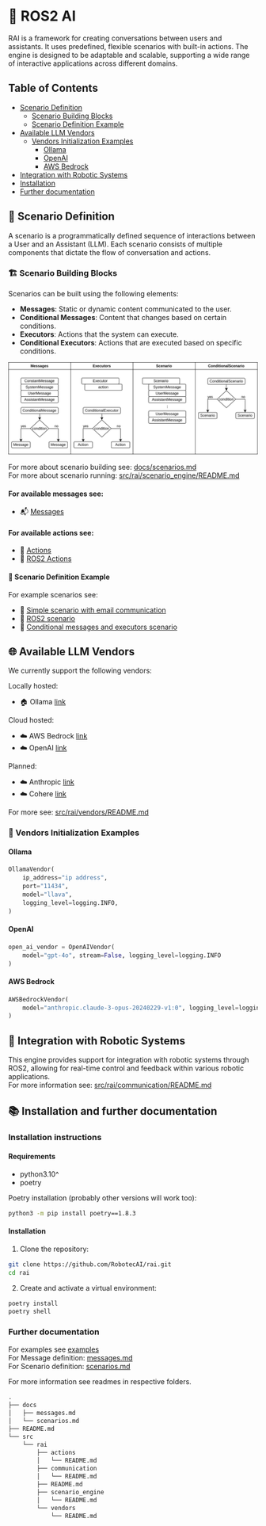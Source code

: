 # 🤖 ROS2 AI

RAI is a framework for creating conversations between users and assistants. It uses predefined, flexible scenarios with built-in actions. The engine is designed to be adaptable and scalable, supporting a wide range of interactive applications across different domains.

## Table of Contents

- [Scenario Definition](#-scenario-definition)
  - [Scenario Building Blocks](#-scenario-building-blocks)
  - [Scenario Definition Example](#-scenario-definition-example)
- [Available LLM Vendors](#-available-llm-vendors)
  - [Vendors Initialization Examples](#-vendors-initialization-examples)
    - [Ollama](#ollama)
    - [OpenAI](#openai)
    - [AWS Bedrock](#aws-bedrock)
- [Integration with Robotic Systems](#-integration-with-robotic-systems)
- [Installation](#installation-instructions)
- [Further documentation](#further-documentation)

## 🧩 Scenario Definition

A scenario is a programmatically defined sequence of interactions between a User and an Assistant (LLM). Each scenario consists of multiple components that dictate the flow of conversation and actions.

### 🏗️ Scenario Building Blocks

Scenarios can be built using the following elements:

- **Messages**: Static or dynamic content communicated to the user.
- **Conditional Messages**: Content that changes based on certain conditions.
- **Executors**: Actions that the system can execute.
- **Conditional Executors**: Actions that are executed based on specific conditions.

![Scenario Building Blocks](./docs/imgs/scenario_building_blocks.png)

For more about scenario building see: [docs/scenarios.md](docs/scenarios.md)\
For more about scenario running: [src/rai/scenario_engine/README.md](src/rai/scenario_engine/README.md)

#### For available messages see:

- 📬 [Messages](./src/rai/message.py)

#### For available actions see:

- 🔨 [Actions](./src/rai/actions/actions.py)
- 🤖 [ROS2 Actions](./src/rai/actions/ros_actions.py)

#### 📝 Scenario Definition Example

For example scenarios see:

- 📘 [Simple scenario with email communication](./examples/demo_example.py)
- 🤖 [ROS2 scenario](./examples/agri_ros_example.py)
- 🔄 [Conditional messages and executors scenario](./examples/agri_example.py)

## 🌐 Available LLM Vendors

We currently support the following vendors:

Locally hosted:

- 🏠 Ollama [link](https://ollama.com/)

Cloud hosted:

- ☁️ AWS Bedrock [link](https://aws.amazon.com/bedrock/)
- ☁️ OpenAI [link](https://platform.openai.com/)

Planned:

- ☁️ Anthropic [link](https://www.anthropic.com/api)
- ☁️ Cohere [link](https://cohere.com/)

For more see: [src/rai/vendors/README.md](src/rai/vendors/README.md)

### 🚀 Vendors Initialization Examples

#### Ollama

```python
OllamaVendor(
    ip_address="ip address",
    port="11434",
    model="llava",
    logging_level=logging.INFO,
)
```

#### OpenAI

```python
open_ai_vendor = OpenAIVendor(
    model="gpt-4o", stream=False, logging_level=logging.INFO
)
```

#### AWS Bedrock

```python
AWSBedrockVendor(
    model="anthropic.claude-3-opus-20240229-v1:0", logging_level=logging.INFO
)
```

## 🔗 Integration with Robotic Systems

This engine provides support for integration with robotic systems through ROS2, allowing for real-time control and feedback within various robotic applications.\
For more information see: [src/rai/communication/README.md](src/rai/communication/README.md)

## 📚 Installation and further documentation

### Installation instructions

#### Requirements

- python3.10^
- poetry

Poetry installation (probably other versions will work too):

```bash
python3 -m pip install poetry==1.8.3
```

#### Installation

1. Clone the repository:

```sh
git clone https://github.com/RobotecAI/rai.git
cd rai
```

2. Create and activate a virtual environment:

```sh
poetry install
poetry shell
```

### Further documentation

For examples see [examples](examples/)\
For Message definition: [messages.md](docs/messages.md)\
For Scenario definition: [scenarios.md](docs/scenarios.md)

For more information see readmes in respective folders.

```
.
├── docs
│   ├── messages.md
│   └── scenarios.md
├── README.md
└── src
    └── rai
        ├── actions
        │   └── README.md
        ├── communication
        │   └── README.md
        ├── README.md
        ├── scenario_engine
        │   └── README.md
        └── vendors
            └── README.md
```
